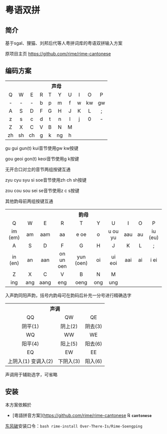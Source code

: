 # 粤语双拼

## 简介

基于sgal、狸猫、刘邦后代等人粤拼词库的粤语双拼输入方案

原项目主页 https://github.com/rime/rime-cantonese

## 编码方案

<table>
  <tr>
    <th colspan="10">声母</th>
  </tr>
  <tr align="center">
    <td>Q</td> <td>W</td> <td>E</td> <td>R</td> <td>T</td> <td>Y</td> <td>U</td> <td>I</td> <td>O</td> <td>P</td>
  </tr>
  <tr align="center">
    <td>-</td> <td>-</td> <td>-</td> <td>b</td> <td>p</td> <td>m</td> <td>f</td> <td>w</td> <td>kw</td> <td>gw</td>
  </tr>
  <tr align="center">
    <td>A</td> <td>S</td> <td>D</td> <td>F</td> <td>G</td> <td>H</td> <td>J</td> <td>K</td> <td>L</td> <td>;</td>
  </tr>
  <tr align="center">
    <td>z</td> <td>s</td> <td>c</td> <td>d</td> <td>t</td> <td>n</td> <td>l</td> <td>j</td> <td>0</td> <td>-</td>
  </tr>
  <tr align="center">
    <td>Z</td> <td>X</td> <td>C</td> <td>V</td> <td>B</td> <td>N</td> <td>M</td>
  </tr>
  <tr align="center">
    <td>zh</td> <td>sh</td> <td>ch</td> <td>g</td> <td>k</td> <td>ng</td> <td>h</td>
  </tr>
</table>

gu gui gun(t) kui音节使用gw kw按键

gou geoi gon(t) keoi音节使用g k按键

无开合口对立的音节两组按键互通

zyu cyu syu si soe音节使用zh ch sh按键

zou cou sou sei se音节使用z c s按键

其他韵母前两组按键互通

<table>
  <tr>
    <th colspan="10">韵母</th>
  </tr>
  <tr align="center">
    <td>Q</td> <td>W</td> <td>E</td> <td>R</td> <td>T</td> <td>Y</td> <td>U</td> <td>I</td> <td>O</td> <td>P</td>
  </tr>
  <tr align="center">
    <td>im (em)</font></td> <td>am</td> <td>aam</td> <td>aa</td> <td>e oe</td>
    <td>o</td> <td>u ou yu</td> <td>aau</td> <td>au</td> <td>iu (eu)</td>
  </tr>
  <tr align="center">
    <td>A</td> <td>S</td> <td>D</td> <td>F</td> <td>G</td> <td>H</td> <td>J</td> <td>K</td> <td>L</td> <td>;</td>
  </tr>
  <tr align="center">
    <td>in (en)</td> <td>an</td> <td>aan</td> <td>on un oen</td> <td>yun (oen)</td>
    <td>oi</td> <td>ui eoi</td> <td>aai</td> <td>ai</td> <td>i ei</td>
  </tr>
  <tr align="center">
    <td>Z</td> <td>X</td> <td>C</td> <td>V</td> <td>B</td> <td>N</td> <td>M</td>
  </tr>
  <tr align="center">
    <td>ing</td> <td>ang</td> <td>aang</td> <td>eng</td> <td>oeng</td> <td>ong</td> <td>ung</td>
  </tr>
</table>

入声韵同阳声韵，括号内韵母可在韵码后补充一分号进行精确选字

<table>
  <tr>
    <th colspan="3">声调</th>
  </tr>
  <tr align="center">
    <td>QQ</td> <td>QW</td> <td>QE</td>
  </tr>
    <tr align="center">
    <td>阴平(1)</td> <td>阴上(2)</td> <td>阴去(3)</td>
  </tr>
  <tr align="center">
    <td>WQ</td> <td>WW</td> <td>WE</td>
  </tr>
  <tr align="center">
    <td>阳平(4)</td> <td>阳上(5)</td> <td>阳去(6)</td>
  </tr>
  <tr align="center">
    <td>EQ</td> <td>EW</td> <td>EE</td>
  </tr>
  <tr align="center">
    <td>上阴入(1) 变调入(2)</td> <td>下阴入(3)</td> <td>阳入(6)</td>
  </tr>
</table>

声调用于辅助选字，可省略

## 安装

本方案依賴於

  - [粵語拼音方案](https://github.com/rime/rime-cantonese ℞ **`cantonese`**

[东风破](https://github.com/rime/plum)安装口令：`bash rime-install Over-There-Is/Rime-Soengping`
